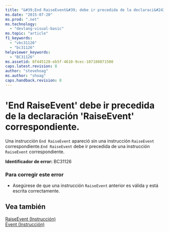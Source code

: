 ```yaml
---
title: "&#39;End RaiseEvent&#39; debe ir precedida de la declaraci&#243;n &#39;RaiseEvent&#39; correspondiente. | Microsoft Docs"
ms.date: "2015-07-20"
ms.prod: ".net"
ms.technology: 
  - "devlang-visual-basic"
ms.topic: "article"
f1_keywords: 
  - "vbc31126"
  - "bc31126"
helpviewer_keywords: 
  - "BC31126"
ms.assetid: 8f445128-eb5f-4610-9cec-107180871500
caps.latest.revision: 8
author: "stevehoag"
ms.author: "shoag"
caps.handback.revision: 8
---
```

# &#39;End RaiseEvent&#39; debe ir precedida de la declaraci&#243;n &#39;RaiseEvent&#39; correspondiente.
Una instrucción `End RaiseEvent` apareció sin una instrucción `RaiseEvent` correspondiente.`End RaiseEvent` debe ir precedida de una instrucción `RaiseEvent` correspondiente.  
  
 **Identificador de error:** BC31126  
  
### Para corregir este error  
  
-   Asegúrese de que una instrucción `RaiseEvent` anterior es válida y está escrita correctamente.  
  
## Vea también  
 [RaiseEvent \(Instrucción\)](../../visual-basic/language-reference/statements/raiseevent-statement.md)   
 [Event \(Instrucción\)](../../visual-basic/language-reference/statements/event-statement.md)